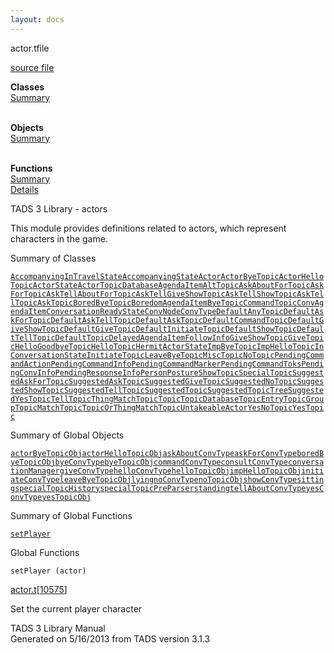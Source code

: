 ```yaml
---
layout: docs
---
```

<span class="title">actor.t</span><span class="type">file</span>

[source file](../source/actor.t.html)

**Classes**  
[Summary](#_ClassSummary_)  
 

**Objects**  
[Summary](#_ObjectSummary_)  
 

**Functions**  
[Summary](#_FunctionSummary_)  
[Details](#_Functions_)



TADS 3 Library - actors

This module provides definitions related to actors, which represent
characters in the game.



<span id="_ClassSummary_"></span>



<span class="hdln">Summary of Classes</span>  



[`AccompanyingInTravelState`](../object/AccompanyingInTravelState.html)[`AccompanyingState`](../object/AccompanyingState.html)[`Actor`](../object/Actor.html)[`ActorByeTopic`](../object/ActorByeTopic.html)[`ActorHelloTopic`](../object/ActorHelloTopic.html)[`ActorState`](../object/ActorState.html)[`ActorTopicDatabase`](../object/ActorTopicDatabase.html)[`AgendaItem`](../object/AgendaItem.html)[`AltTopic`](../object/AltTopic.html)[`AskAboutForTopic`](../object/AskAboutForTopic.html)[`AskForTopic`](../object/AskForTopic.html)[`AskTellAboutForTopic`](../object/AskTellAboutForTopic.html)[`AskTellGiveShowTopic`](../object/AskTellGiveShowTopic.html)[`AskTellShowTopic`](../object/AskTellShowTopic.html)[`AskTellTopic`](../object/AskTellTopic.html)[`AskTopic`](../object/AskTopic.html)[`BoredByeTopic`](../object/BoredByeTopic.html)[`BoredomAgendaItem`](../object/BoredomAgendaItem.html)[`ByeTopic`](../object/ByeTopic.html)[`CommandTopic`](../object/CommandTopic.html)[`ConvAgendaItem`](../object/ConvAgendaItem.html)[`ConversationReadyState`](../object/ConversationReadyState.html)[`ConvNode`](../object/ConvNode.html)[`ConvType`](../object/ConvType.html)[`DefaultAnyTopic`](../object/DefaultAnyTopic.html)[`DefaultAskForTopic`](../object/DefaultAskForTopic.html)[`DefaultAskTellTopic`](../object/DefaultAskTellTopic.html)[`DefaultAskTopic`](../object/DefaultAskTopic.html)[`DefaultCommandTopic`](../object/DefaultCommandTopic.html)[`DefaultGiveShowTopic`](../object/DefaultGiveShowTopic.html)[`DefaultGiveTopic`](../object/DefaultGiveTopic.html)[`DefaultInitiateTopic`](../object/DefaultInitiateTopic.html)[`DefaultShowTopic`](../object/DefaultShowTopic.html)[`DefaultTellTopic`](../object/DefaultTellTopic.html)[`DefaultTopic`](../object/DefaultTopic.html)[`DelayedAgendaItem`](../object/DelayedAgendaItem.html)[`FollowInfo`](../object/FollowInfo.html)[`GiveShowTopic`](../object/GiveShowTopic.html)[`GiveTopic`](../object/GiveTopic.html)[`HelloGoodbyeTopic`](../object/HelloGoodbyeTopic.html)[`HelloTopic`](../object/HelloTopic.html)[`HermitActorState`](../object/HermitActorState.html)[`ImpByeTopic`](../object/ImpByeTopic.html)[`ImpHelloTopic`](../object/ImpHelloTopic.html)[`InConversationState`](../object/InConversationState.html)[`InitiateTopic`](../object/InitiateTopic.html)[`LeaveByeTopic`](../object/LeaveByeTopic.html)[`MiscTopic`](../object/MiscTopic.html)[`NoTopic`](../object/NoTopic.html)[`PendingCommandAction`](../object/PendingCommandAction.html)[`PendingCommandInfo`](../object/PendingCommandInfo.html)[`PendingCommandMarker`](../object/PendingCommandMarker.html)[`PendingCommandToks`](../object/PendingCommandToks.html)[`PendingConvInfo`](../object/PendingConvInfo.html)[`PendingResponseInfo`](../object/PendingResponseInfo.html)[`Person`](../object/Person.html)[`Posture`](../object/Posture.html)[`ShowTopic`](../object/ShowTopic.html)[`SpecialTopic`](../object/SpecialTopic.html)[`SuggestedAskForTopic`](../object/SuggestedAskForTopic.html)[`SuggestedAskTopic`](../object/SuggestedAskTopic.html)[`SuggestedGiveTopic`](../object/SuggestedGiveTopic.html)[`SuggestedNoTopic`](../object/SuggestedNoTopic.html)[`SuggestedShowTopic`](../object/SuggestedShowTopic.html)[`SuggestedTellTopic`](../object/SuggestedTellTopic.html)[`SuggestedTopic`](../object/SuggestedTopic.html)[`SuggestedTopicTree`](../object/SuggestedTopicTree.html)[`SuggestedYesTopic`](../object/SuggestedYesTopic.html)[`TellTopic`](../object/TellTopic.html)[`ThingMatchTopic`](../object/ThingMatchTopic.html)[`Topic`](../object/Topic.html)[`TopicDatabase`](../object/TopicDatabase.html)[`TopicEntry`](../object/TopicEntry.html)[`TopicGroup`](../object/TopicGroup.html)[`TopicMatchTopic`](../object/TopicMatchTopic.html)[`TopicOrThingMatchTopic`](../object/TopicOrThingMatchTopic.html)[`UntakeableActor`](../object/UntakeableActor.html)[`YesNoTopic`](../object/YesNoTopic.html)[`YesTopic`](../object/YesTopic.html)
<span id="_ObjectSummary_"></span>



<span class="hdln">Summary of Global Objects</span>  



[`actorByeTopicObj`](../object/actorByeTopicObj.html)[`actorHelloTopicObj`](../object/actorHelloTopicObj.html)[`askAboutConvType`](../object/askAboutConvType.html)[`askForConvType`](../object/askForConvType.html)[`boredByeTopicObj`](../object/boredByeTopicObj.html)[`byeConvType`](../object/byeConvType.html)[`byeTopicObj`](../object/byeTopicObj.html)[`commandConvType`](../object/commandConvType.html)[`consultConvType`](../object/consultConvType.html)[`conversationManager`](../object/conversationManager.html)[`giveConvType`](../object/giveConvType.html)[`helloConvType`](../object/helloConvType.html)[`helloTopicObj`](../object/helloTopicObj.html)[`impHelloTopicObj`](../object/impHelloTopicObj.html)[`initiateConvType`](../object/initiateConvType.html)[`leaveByeTopicObj`](../object/leaveByeTopicObj.html)[`lying`](../object/lying.html)[`noConvType`](../object/noConvType.html)[`noTopicObj`](../object/noTopicObj.html)[`showConvType`](../object/showConvType.html)[`sitting`](../object/sitting.html)[`specialTopicHistory`](../object/specialTopicHistory.html)[`specialTopicPreParser`](../object/specialTopicPreParser.html)[`standing`](../object/standing.html)[`tellAboutConvType`](../object/tellAboutConvType.html)[`yesConvType`](../object/yesConvType.html)[`yesTopicObj`](../object/yesTopicObj.html)
<span id="FunctionSummary_"></span>



<span class="hdln">Summary of Global Functions</span>  



[`setPlayer`](#setPlayer)

<span id="_Functions_"></span>



<span class="hdln">Global Functions</span>  



<span id="setPlayer"></span>

`setPlayer (actor)`

[actor.t](../file/actor.t.html)\[[10575](../source/actor.t.html#10575)\]



Set the current player character





TADS 3 Library Manual  
Generated on 5/16/2013 from TADS version 3.1.3


